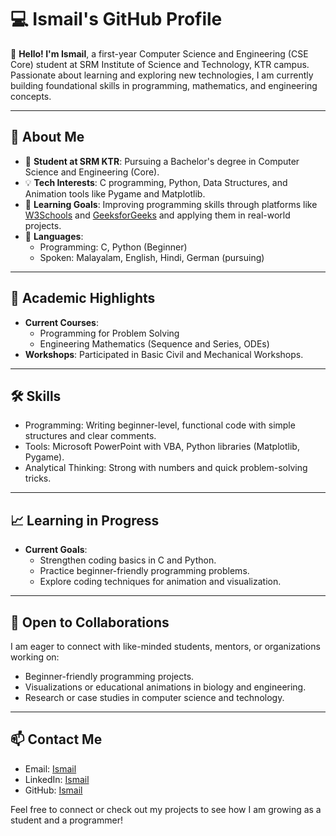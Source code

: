 # 💻 Ismail's GitHub Profile  

👋 **Hello! I'm Ismail**, a first-year Computer Science and Engineering (CSE Core) student at SRM Institute of Science and Technology, KTR campus. Passionate about learning and exploring new technologies, I am currently building foundational skills in programming, mathematics, and engineering concepts.  

---

## 🚀 About Me  

- 🏫 **Student at SRM KTR**: Pursuing a Bachelor's degree in Computer Science and Engineering (Core).  
- 💡 **Tech Interests**: C programming, Python, Data Structures, and Animation tools like Pygame and Matplotlib.  
- 📖 **Learning Goals**: Improving programming skills through platforms like [W3Schools](https://www.w3schools.com) and [GeeksforGeeks](https://www.geeksforgeeks.org) and applying them in real-world projects.  
- 🌟 **Languages**:  
  - Programming: C, Python (Beginner)  
  - Spoken: Malayalam, English, Hindi, German (pursuing)  

---

## 📘 Academic Highlights  

- **Current Courses**:  
  - Programming for Problem Solving  
  - Engineering Mathematics (Sequence and Series, ODEs)  
- **Workshops**: Participated in Basic Civil and Mechanical Workshops.  

---

## 🛠️ Skills  

- Programming: Writing beginner-level, functional code with simple structures and clear comments.  
- Tools: Microsoft PowerPoint with VBA, Python libraries (Matplotlib, Pygame).  
- Analytical Thinking: Strong with numbers and quick problem-solving tricks.  

---

## 📈 Learning in Progress  

- **Current Goals**:  
  - Strengthen coding basics in C and Python.  
  - Practice beginner-friendly programming problems.  
  - Explore coding techniques for animation and visualization.  

---

## 🎯 Open to Collaborations  

I am eager to connect with like-minded students, mentors, or organizations working on:  
- Beginner-friendly programming projects.  
- Visualizations or educational animations in biology and engineering.  
- Research or case studies in computer science and technology.  

---

## 📫 Contact Me  

- Email: [Ismail](muhammedismail0020@gmail.com)  
- LinkedIn: [Ismail](www.linkedin.com/in/mhd1smail)  
- GitHub: [Ismail](https://github.com/mhd1smail)  

Feel free to connect or check out my projects to see how I am growing as a student and a programmer!  
